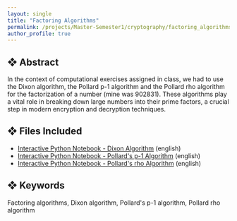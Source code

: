 ```yaml
---
layout: single
title: "Factoring Algorithms"
permalink: /projects/Master-Semester1/cryptography/factoring_algorithms/
author_profile: true
---
```


## ❖ Abstract

In the context of computational exercises assigned in class, we had to use the Dixon algorithm, the Pollard p-1 algorithm and the Pollard rho algorithm for the factorization of a number (mine was 902831). These algorithms play a vital role in breaking down large numbers into their prime factors, a crucial step in modern encryption and decryption techniques.


## ❖ Files Included

- [Interactive Python Notebook - Dixon Algorithm](https://github.com/florias-papadopoulos/florias-papadopoulos.github.io/blob/master/_pages/projects/Master-Semester1/cryptography/dixonAlgorithm.ipynb) (english)
- [Interactive Python Notebook - Pollard's p-1 Algorithm](https://github.com/florias-papadopoulos/florias-papadopoulos.github.io/blob/master/_pages/projects/Master-Semester1/cryptography/pollard_p-1_Algorithm.ipynb) (english)
- [Interactive Python Notebook - Pollard's rho Algorithm](https://github.com/florias-papadopoulos/florias-papadopoulos.github.io/blob/master/_pages/projects/Master-Semester1/cryptography/pollard_rho_Algorithm.ipynb) (english)


## ❖ Keywords

Factoring algorithms, Dixon algorithm, Pollard's p-1 algorithm, Pollard rho algorithm

